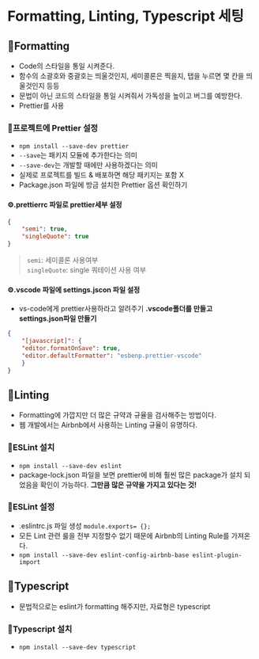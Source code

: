 # Formatting, Linting, Typescript 세팅

## 📝Formatting
- Code의 스타일을 통일 시켜준다.
- 함수의 소괄호와 중괄호는 띄울것인지, 세미콜론은 찍을지, 탭을 누르면 몇 칸을 띄울것인지 등등
- 문법이 아닌 코드의 스타일을 통일 시켜줘서 가독성을 높이고 버그를 예방한다.
- Prettier를 사용
### 📕프로젝트에 Prettier 설정
- `npm install --save-dev prettier`
- `--save`는 패키지 모듈에 추가한다는 의미
- `--save-dev`는 개발할 때에만 사용하겠다는 의미
 - 실제로 프로젝트를 빌드 & 배포하면 해당 패키지는 포함 X
- Package.json 파일에 방금 설치한 Prettier 옵션 확인하기
#### ⚙.prettierrc 파일로 prettier세부 설정
```json
{
    "semi": true,
    "singleQuote": true
}
```
> `semi`: 세미콜론 사용여부  
> `singleQuote`: single 쿼테이션 사용 여부

#### ⚙.vscode 파일에 settings.jscon 파일 설정
- vs-code에게 prettier사용하라고 알려주기  **.vscode폴더를 만들고 settings.json파일 만들기**
```json
{
    "[javascript]": {
    "editor.formatOnSave": true,
    "editor.defaultFormatter": "esbenp.prettier-vscode"
    }
}
```

## 📝Linting
- Formatting에 가깝지만 더 많은 규약과 규율을 검사해주는 방법이다.
- 웹 개발에서는 Airbnb에서 사용하는 Linting 규율이 유명하다.

### 📕ESLint 설치
- `npm install --save-dev eslint`
- package-lock.json 파일을 보면 prettier에 비해 훨씬 많은 package가 설치 되었음을 확인이 가능하다.
**그만큼 많은 규약을 가지고 있다는 것!**
### 📕ESLint 설정
- .eslintrc.js 파일 생성 `module.exports= {};`
- 모든 Lint 관련 룰을 전부 지정할수 없기 때문에 Airbnb의 Linting Rule를 가져온다.
- `npm install --save-dev eslint-config-airbnb-base eslint-plugin-import`

## 📝Typescript
- 문법적으로는 eslint가 formatting 해주지만, 자료형은 typescript
### 📕Typescript 설치
- `npm install --save-dev typescript`